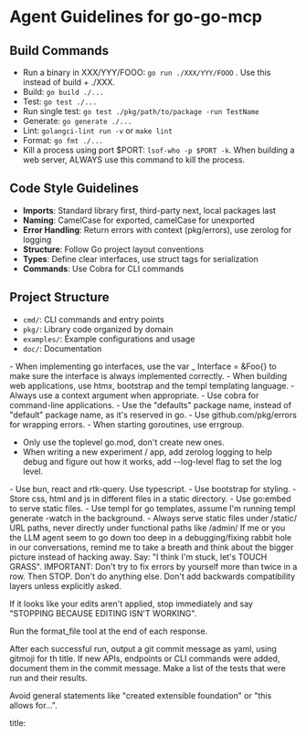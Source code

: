 # Agent Guidelines for go-go-mcp

## Build Commands
- Run a binary in XXX/YYY/FOOO: `go run ./XXX/YYY/FOOO` . Use this instead of build + ./XXX.
- Build: `go build ./...`
- Test: `go test ./...`
- Run single test: `go test ./pkg/path/to/package -run TestName`
- Generate: `go generate ./...`
- Lint: `golangci-lint run -v` or `make lint`
- Format: `go fmt ./...`
- Kill a process using port $PORT: `lsof-who -p $PORT -k`. When building a web server, ALWAYS use this command to kill the process.

## Code Style Guidelines
- **Imports**: Standard library first, third-party next, local packages last
- **Naming**: CamelCase for exported, camelCase for unexported
- **Error Handling**: Return errors with context (pkg/errors), use zerolog for logging
- **Structure**: Follow Go project layout conventions
- **Types**: Define clear interfaces, use struct tags for serialization
- **Commands**: Use Cobra for CLI commands

## Project Structure
- `cmd/`: CLI commands and entry points
- `pkg/`: Library code organized by domain
- `examples/`: Example configurations and usage
- `doc/`: Documentation

<goGuidelines>
- When implementing go interfaces, use the var _ Interface = &Foo{} to make sure the interface is always implemented correctly.
- When building web applications, use htmx, bootstrap and the templ templating language.
- Always use a context argument when appropriate.
- Use cobra for command-line applications.
- Use the "defaults" package name, instead of "default" package name, as it's reserved in go.
- Use github.com/pkg/errors for wrapping errors.
- When starting goroutines, use errgroup.

- Only use the toplevel go.mod, don't create new ones.
- When writing a new experiment / app, add zerolog logging to help debug and figure out how it works, add --log-level flag to set the log level.
</goGuidelines>

<webGuidelines>
- Use bun, react and rtk-query. Use typescript.
- Use bootstrap for styling.
- Store css, html and js in different files in a static directory.
- Use go:embed to serve static files.
- Use templ for go templates, assume I'm running templ generate -watch in the background.
- Always serve static files under /static/ URL paths, never directly under functional paths like /admin/
</webGuidelines>

<debuggingGuidelines>
If me or you the LLM agent seem to go down too deep in a debugging/fixing rabbit hole in our conversations, remind me to take a breath and think about the bigger picture instead of hacking away. Say: "I think I'm stuck, let's TOUCH GRASS".  IMPORTANT: Don't try to fix errors by yourself more than twice in a row. Then STOP. Don't do anything else.

</debuggingGuidelines>

<generalGuidelines>
Don't add backwards compatibility layers unless explicitly asked.

If it looks like your edits aren't applied, stop immediately and say "STOPPING BECAUSE EDITING ISN'T WORKING".

Run the format_file tool at the end of each response.
</generalGuidelines>

<gitGuidelines>
After each successful run, output a git commit message as yaml, using gitmoji for th title.
If new APIs, endpoints or CLI commands were added, document them in the commit message.
Make a list of the tests that were run and their results.

Avoid general statements like "created extensible foundation" or "this allows for...".

title: <title>
description: <description>

and store in directory root as .git-commit-message.yaml
</gitGuidelines>
